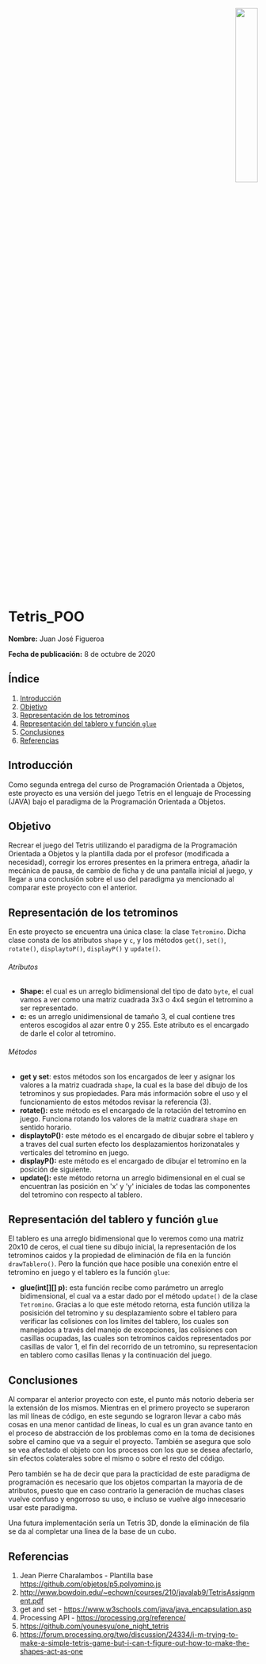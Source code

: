 <p align="right"><img src="https://seeklogo.com/images/U/Universidad_Nacional_de_Colombia_-_Sede_Bogot_and__225_-logo-A05EAD6D0F-seeklogo.com.png" width="30%"></p>

# Tetris_POO
**Nombre:** Juan José Figueroa

**Fecha de publicación:** 8 de octubre de 2020

## Índice

1. [Introducción](#introducción)
2. [Objetivo](#objetivo)
3. [Representación de los tetrominos](#representación)
4. [Representación del tablero y función `glue`](#representación)
5. [Conclusiones](#conclusiones)
6. [Referencias](#referencias)

## Introducción
Como segunda entrega del curso de Programación Orientada a Objetos, este proyecto es una versión del juego Tetris en el lenguaje de Processing (JAVA) bajo 
el paradigma de la Programación Orientada a Objetos.

## Objetivo
Recrear el juego del Tetris utilizando el paradigma de la Programación Orientada a Objetos y la plantilla dada por el profesor (modificada a necesidad), corregir 
los errores presentes en la primera entrega, añadir la mecánica de pausa, de cambio de ficha y de una pantalla inicial al juego, y llegar a una conclusión sobre 
el uso del paradigma ya mencionado al comparar este proyecto con el anterior.

## Representación de los tetrominos
En este proyecto se encuentra una única clase: la clase `Tetromino`. Dicha clase consta de los atributos `shape` y `c`, y los métodos `get()`, `set()`, `rotate()`, `displaytoP()`, `displayP()` y `update()`.
###### Atributos
- **Shape:** el cual es un arreglo bidimensional del tipo de dato `byte`, el cual vamos a ver como una matriz cuadrada 3x3 o 4x4 según el tetromino a ser 
representado.
- **c:** es un arreglo unidimensional de tamaño 3, el cual contiene tres enteros escogidos al azar entre 0 y 255. Este atributo es el encargado de darle el color al tetromino.
###### Métodos
- **get y set**: estos métodos son los encargados de leer y asignar los valores a la matriz cuadrada `shape`, la cual es la base del dibujo de los tetrominos 
y sus propiedades. Para más información sobre el uso y el funcionamiento de estos métodos revisar la referencia (3).
- **rotate():** este método es el encargado de la rotación del tetromino en juego. Funciona rotando los valores de la matriz cuadrara `shape` en sentido horario.
- **displaytoP():** este método es el encargado de dibujar sobre el tablero y a traves del cual surten efecto los desplazamientos horizonatales y verticales del tetromino en juego.
- **displayP():** este método es el encargado de dibujar el tetromino en la posición de siguiente.
- **update():** este método retorna un arreglo bidimensional en el cual se encuentran las posición en 'x' y 'y' iniciales de todas las componentes del tetromino con respecto al tablero.

## Representación del tablero y función `glue`
El tablero es una arreglo bidimensional que lo veremos como una matriz 20x10 de ceros, el cual tiene su dibujo inicial, la representación de los tetrominos caidos y la propiedad de eliminación de fila en la función `drawTablero()`. Pero la función que hace posible una conexión entre el tetromino en juego y el tablero es la
función `glue`:
- **glue(int[][] p):** esta función recibe como parámetro un arreglo bidimensional, el cual va a estar dado por el método `update()` de la clase
`Tetromino`.
Gracias a lo que este método retorna, esta función utiliza la posisición del tetromino y su desplazamiento sobre el tablero para verificar las colisiones con los limites del tablero, los cuales son manejados a través del manejo de excepciones, las colisiones con casillas ocupadas, las cuales son tetrominos caidos representados por casillas de valor 1, el fin del recorrido de un tetromino, su representacion en tablero como casillas llenas y la continuación del juego.

## Conclusiones
Al comparar el anterior proyecto con este, el punto más notorio deberia ser la extensión de los mismos. Mientras en el primero proyecto se superaron las mil líneas de código, en este segundo se lograron llevar a cabo más cosas en una menor cantidad de líneas, lo cual es un gran avance tanto en el proceso de abstracción de los problemas como en la toma de decisiones sobre el camino que va a seguir el proyecto. También se asegura que solo se vea afectado el objeto con los procesos con los que se desea afectarlo, sin efectos colaterales sobre el mismo o sobre el resto del código.

Pero también se ha de decir que para la practicidad de este paradigma de programación es necesario que los objetos compartan la mayoria de de atributos, puesto que en caso contrario la generación de muchas clases vuelve confuso y engorroso su uso, e incluso se vuelve algo innecesario usar este paradigma.

Una futura implementación sería un Tetris 3D, donde la eliminación de fila se da al completar una linea de la base de un cubo.
## Referencias
1. Jean Pierre Charalambos - Plantilla base https://github.com/objetos/p5.polyomino.js
2. http://www.bowdoin.edu/~echown/courses/210/javalab9/TetrisAssignment.pdf
3. get and set - https://www.w3schools.com/java/java_encapsulation.asp
4. Processing API - https://processing.org/reference/
5. https://github.com/younesyu/one_night_tetris
6. https://forum.processing.org/two/discussion/24334/i-m-trying-to-make-a-simple-tetris-game-but-i-can-t-figure-out-how-to-make-the-shapes-act-as-one
